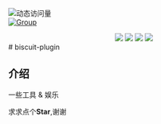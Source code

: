 ![动态访问量](https://count.kjchmc.cn/get/@biscuit-plugin?theme=rule34)<br>
[![Group](https://img.shields.io/badge/群号-691477645-red?style=flat-square&logo=GroupMe&logoColor=white)](https://qm.qq.com/q/lKetgTsYsS) 
<div align=center>
 <img src ="https://img.shields.io/github/stars/Yummy-cookie/biscuit-biscuit?"/>
 <img src ="https://img.shields.io/github/issues/Yummy-cookie/biscuit-biscuit?logo=github"/>
 <img src ="https://img.shields.io/github/license/Yummy-cookie/biscuit-biscuit"/>
 <img src ="https://img.shields.io/github/languages/top/Yummy-cookie/biscuit-biscuit?logo=github"/>
</div>
# biscuit-plugin

## 介绍

一些工具 & 娱乐

求求点个**Star**,谢谢
